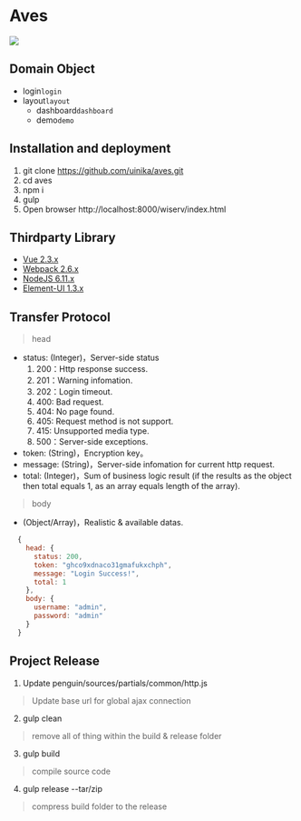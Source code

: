 # Aves

![](sources/assets/favicon.ico)

## Domain Object
* login`login`
* layout`layout`
  * dashboard`dashboard`
  * demo`demo`

## Installation and deployment
1. git clone https://github.com/uinika/aves.git
2. cd aves
3. npm i
4. gulp
5. Open browser http://localhost:8000/wiserv/index.html

## Thirdparty Library
* [Vue 2.3.x](https://vuejs.org/)
* [Webpack 2.6.x](https://webpack.js.org/)
* [NodeJS 6.11.x](https://nodejs.org/)
* [Element-UI 1.3.x](element.eleme.io/)

## Transfer Protocol

> head
* status: (Integer)，Server-side status
  1. 200：Http response success.
  2. 201：Warning infomation.
  3. 202：Login timeout.
  4. 400: Bad request.
  5. 404: No page found.
  6. 405: Request method is not support.
  7. 415: Unsupported media type.
  8. 500：Server-side exceptions.
* token: (String)，Encryption key。
* message: (String)，Server-side infomation for current http request.
* total: (Integer)，Sum of business logic result (if the results as the object then total equals 1, as an array equals length of the array).

> body
* (Object/Array)，Realistic & available datas.

```javascript
  {
    head: {
      status: 200,
      token: "ghco9xdnaco31gmafukxchph",
      message: "Login Success!",
      total: 1
    },
    body: {
      username: "admin",
      password: "admin"
    }
  }
```

## Project Release

1. Update penguin/sources/partials/common/http.js

> Update base url for global ajax connection

2. gulp clean

> remove all of thing within the build & release folder

3. gulp build

> compile source code

4. gulp release --tar/zip

> compress build folder to the release
